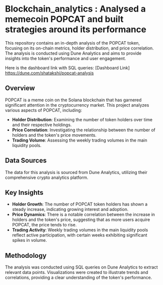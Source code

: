# Blockchain_analytics : Analysed a memecoin POPCAT and built strategies around its performance 

This repository contains an in-depth analysis of the POPCAT token, focusing on its on-chain metrics, holder distribution, and price correlation. The analysis is conducted using Dune Analytics and aims to provide insights into the token's performance and user engagement.

Here is the dashboard link with SQL queries: [Dashboard Link] https://dune.com/shatakshi/popcat-analysis

## Overview

POPCAT is a meme coin on the Solana blockchain that has garnered significant attention in the cryptocurrency market. This project analyzes various aspects of POPCAT, including:

- **Holder Distribution**: Examining the number of token holders over time and their respective holdings.
- **Price Correlation**: Investigating the relationship between the number of holders and the token's price movements.
- **Trading Volume**: Assessing the weekly trading volumes in the main liquidity pools.

## Data Sources

The data for this analysis is sourced from Dune Analytics, utilizing their comprehensive crypto analytics platform. 


## Key Insights

- **Holder Growth**: The number of POPCAT token holders has shown a steady increase, indicating growing interest and adoption.
- **Price Dynamics**: There is a notable correlation between the increase in holders and the token's price, suggesting that as more users acquire POPCAT, the price tends to rise.
- **Trading Activity**: Weekly trading volumes in the main liquidity pools reflect active participation, with certain weeks exhibiting significant spikes in volume.

## Methodology

The analysis was conducted using SQL queries on Dune Analytics to extract relevant data points. Visualizations were created to illustrate trends and correlations, providing a clear understanding of the token's performance.

